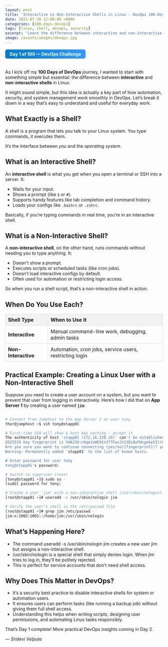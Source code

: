 ```yaml
---
layout: post
title: "Interactive vs Non-Interactive Shells in Linux - DevOps 100 Days Challenge"
date: 2025-07-30 12:00:00 +0000
categories: [100-days-devops]
tags: [linux, shell, devops, security]
excerpt: "Learn the difference between interactive and non-interactive shells in Linux, with a practical example for creating users with non-interactive shells."
image: /assets/images/devops.jpg
---
```


<div style="background: linear-gradient(to right, #007acc, #3399ff); color: #ffffff; display:inline-block; padding:6px 14px; border-radius:6px; font-weight:bold; font-size:14px; margin-bottom:20px;">
Day 1 of 100 — DevOps Challenge
</div>

As I kick off my **100 Days of DevOps** journey, I wanted to start with something simple but essential: the difference between **interactive** and **non-interactive shells** in Linux.

It might sound simple, but this idea is actually a key part of how automation, security, and system management work smoothly in DevOps. Let’s break it down in a way that’s easy to understand and useful for everyday work.

## What Exactly is a Shell?

A shell is a program that lets you talk to your Linux system. You type commands, it executes them.

It’s the interface between *you* and the *operating system*.

## What is an Interactive Shell?

An **interactive shell** is what you get when you open a terminal or SSH into a server. It:

- Waits for your input.
- Shows a prompt (like `$` or `#`).
- Supports handy features like tab completion and command history.
- Loads your configs like `.bashrc` or `.zshrc`.

Basically, if you’re typing commands in real time, you’re in an interactive shell.


## What is a Non-Interactive Shell?

A **non-interactive shell**, on the other hand, runs commands without needing you to type anything. It:

- Doesn't show a prompt.
- Executes scripts or scheduled tasks (like cron jobs).
- Doesn’t load interactive configs by default.
- Often used for automation or restricting login access.

So when you run a shell script, that’s a non-interactive shell in action.

## When Do You Use Each?

<table style="width:100%; border-collapse: collapse;">
  <thead>
    <tr style="background-color:#f2f2f2;">
      <th style="text-align:left; padding:8px; border:1px solid #ddd;">Shell Type</th>
      <th style="text-align:left; padding:8px; border:1px solid #ddd;">When to Use It</th>
    </tr>
  </thead>
  <tbody>
    <tr>
      <td style="padding:8px; border:1px solid #ddd;"><strong>Interactive</strong></td>
      <td style="padding:8px; border:1px solid #ddd;">Manual command-line work, debugging, admin tasks</td>
    </tr>
    <tr>
      <td style="padding:8px; border:1px solid #ddd;"><strong>Non-Interactive</strong></td>
      <td style="padding:8px; border:1px solid #ddd;">Automation, cron jobs, service users, restricting login</td>
    </tr>
  </tbody>
</table>


## Practical Example: Creating a Linux User with a Non-Interactive Shell

Suppose you need to create a user account on a system, but you want to prevent that user from logging in interactively. Here’s how I did that on **App Server 1** by creating a user named **`jim`**:

```bash
  
# Connect from jumphost to the App Server 1 as user tony
thor@jumphost ~$ ssh tony@stapp01

# First-time SSH will show a host key warning — accept it
The authenticity of host 'stapp01 (172.16.238.10)' can't be established.
ED25519 key fingerprint is SHA256:n9qmJzWE91nIfTFwxJn13ELNuFWsgeGeSIlrU1fkU7I.
Are you sure you want to continue connecting (yes/no/[fingerprint])? yes
Warning: Permanently added 'stapp01' to the list of known hosts.

# Enter password for user tony
tony@stapp01's password:

# Switch to superuser (root)
[tony@stapp01 ~]$ sudo su -
[sudo] password for tony:

# Create a user 'jim' with a non-interactive shell (/usr/sbin/nologin)
[root@stapp01 ~]# useradd -s /usr/sbin/nologin jim

# Verify the user's shell in the /etc/passwd file
[root@stapp01 ~]# grep jim /etc/passwd
jim:x:1002:1002::/home/jim:/usr/sbin/nologin

```

## What’s Happening Here?

- The command useradd -s /usr/sbin/nologin jim creates a new user jim but assigns a non-interactive shell.
- /usr/sbin/nologin is a special shell that simply denies login. When jim tries to log in, they’ll be politely rejected.
- This is perfect for service accounts that don’t need shell access.

## Why Does This Matter in DevOps?

- It’s a security best practice to disable interactive shells for system or automation users.
- It ensures users can perform tasks (like running a backup job) without giving them full shell access.
- Understanding this helps when writing scripts, designing user permissions, and automating Linux tasks responsibly.


That’s Day 1 complete! More practical DevOps insights coming in Day 2.

— *Sridevi Velpula*
